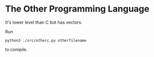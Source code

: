 # The Other Programming Language
It's lower level than C but has vectors.

Run

    python3 ./src/otherc.py otherfilename

to compile.

